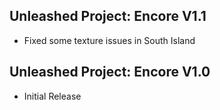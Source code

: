 ## Unleashed Project: Encore V1.1
- Fixed some texture issues in South Island

## Unleashed Project: Encore V1.0
- Initial Release
